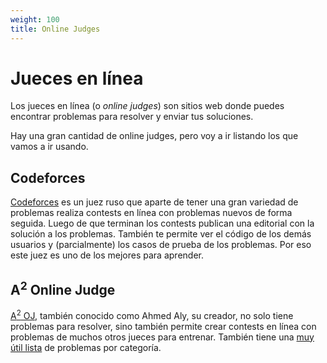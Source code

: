 ```yaml
---
weight: 100
title: Online Judges
---
```


# Jueces en línea

Los jueces en línea (o _online judges_) son sitios web donde puedes encontrar problemas para resolver y enviar tus soluciones.

Hay una gran cantidad de online judges, pero voy a ir listando los que vamos a ir usando.

## Codeforces

[Codeforces](http://codeforces.com/) es un juez ruso que aparte de tener una gran variedad de problemas realiza contests en línea con problemas nuevos de forma seguida. Luego de que terminan los contests publican una editorial con la solución a los problemas. También te permite ver el código de los demás usuarios y (parcialmente) los casos de prueba de los problemas. Por eso este juez es uno de los mejores para aprender.

## A<sup>2</sup> Online Judge

[A<sup>2</sup> OJ](https://a2oj.com/), también conocido como Ahmed Aly, su creador, no solo tiene problemas para resolver, sino también permite crear contests en línea con problemas de muchos otros jueces para entrenar. También tiene una [muy útil lista](https://a2oj.com/categories) de problemas por categoría.
